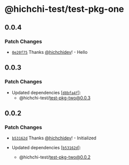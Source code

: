 # @hichchi-test/test-pkg-one

## 0.0.4

### Patch Changes

- [`0e20f75`](https://github.com/hichchidev/hichchi-test/commit/0e20f75475c777ac6641a6756cdaa6a6271d9605) Thanks [@hichchidev](https://github.com/hichchidev)! - Hello

## 0.0.3

### Patch Changes

- Updated dependencies [[`d8bfa4f`](https://github.com/hichchidev/hichchi-test/commit/d8bfa4f7c0dc4c8db903be39200599ce58fd3134)]:
  - @hichchi-test/test-pkg-two@0.0.3

## 0.0.2

### Patch Changes

- [`b53162d`](https://github.com/hichchidev/hichchi-test/commit/b53162dbe631956e5bc45f3c0d7269d54e7f16af) Thanks [@hichchidev](https://github.com/hichchidev)! - Initialized

- Updated dependencies [[`b53162d`](https://github.com/hichchidev/hichchi-test/commit/b53162dbe631956e5bc45f3c0d7269d54e7f16af)]:
  - @hichchi-test/test-pkg-two@0.0.2
